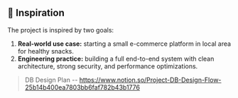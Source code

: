 ## 🌱 Inspiration
The project is inspired by two goals:  
1. **Real-world use case:** starting a small e-commerce platform in local area for healthy snacks.  
2. **Engineering practice:** building a full end-to-end system with clean architecture, strong security, and performance optimizations.

> DB Design Plan --
https://www.notion.so/Project-DB-Design-Flow-25b14b400ea7803bb6faf782b43b1776

